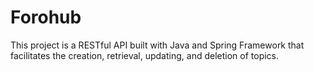 # Forohub
This project is a RESTful API built with Java and Spring Framework that facilitates the creation, retrieval, updating, and deletion of topics. 
